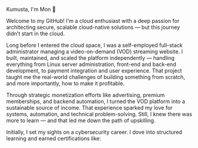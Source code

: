 Kumusta, I'm Mon 👋

Welcome to my GitHub! I'm a cloud enthusiast with a deep passion for architecting secure, scalable cloud-native solutions — but this journey didn’t start in the cloud.

Long before I entered the cloud space, I was a self-employed full-stack administrator managing a video-on-demand (VOD) streaming website. I built, maintained, and scaled the platform independently — handling everything from Linux server administration, front-end and back-end development, to payment integration and user experience. That project taught me the real-world challenges of building something from scratch, and more importantly, how to make it profitable.

Through strategic monetization efforts like advertising, premium memberships, and backend automation, I turned the VOD platform into a sustainable source of income. That experience sparked my love for systems, automation, and technical problem-solving. Still, I knew there was more to learn — and that led me down the path of upskilling.

Initially, I set my sights on a cybersecurity career. I dove into structured learning and earned certifications like:



<!--
**kurokood/kurokood** is a ✨ _special_ ✨ repository because its `README.md` (this file) appears on your GitHub profile.

Here are some ideas to get you started:

- 🔭 I’m currently working on ...
- 🌱 I’m currently learning ...
- 👯 I’m looking to collaborate on ...
- 🤔 I’m looking for help with ...
- 💬 Ask me about ...
- 📫 How to reach me: ...
- 😄 Pronouns: ...
- ⚡ Fun fact: ...
-->
